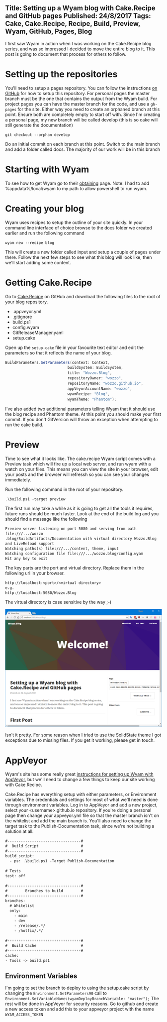 ﻿Title: Setting up a Wyam blog with Cake.Recipe and GitHub pages
Published: 24/8/2017
Tags: Cake, Cake.Recipe, Recipe, Build, Preview, Wyam, GitHub, Pages, Blog
---
I first saw Wyam in action when I was working on the Cake.Recipe blog series, and was so impressed I decided to move the entire blog to it.
This post is going to document that process for others to follow.

# Setting up the repositories

You'll need to setup a pages repository. You can follow the instructions [on GitHub](https://pages.github.com/) for how to setup this repository. For personal pages the master branch must be the one that contains the output from the Wyam build. For project pages you can have the master branch for the code, and use a `gh-pages` for the site. Either way you need to create an orphaned branch at this point. Ensure both are completely empty to start off with. Since I'm creating a personal page, my new branch will be called develop (this is so cake will still generate the documentation)
```
git checkout --orphan develop
```
Do an initial commit on each branch at this point. Switch to the main branch and add a folder called docs. The majority of our work will be in this branch

# Starting with Wyam

To see how to get Wyam go to their [obtaining](https://wyam.io/docs/usage/obtaining) page.
Note: I had to add %appdata%/local/wyam to my path to allow powershell to run wyam.

# Creating your blog

Wyam uses recipes to setup the outline of your site quickly. In your command line interface of choice browse to the docs folder we created earlier and run the following command
```
wyam new --recipe blog
```
This will create a new folder called input and setup a couple of pages under there. Follow the next few steps to see what this blog will look like, then we'll start adding some content.

# Getting Cake.Recipe

Go to [Cake.Recipe](https://github.com/cake-contrib/Cake.Recipe) on GitHub and download the following files to the root of your blog repository.

* .appveyor.yml
* .gitignore
* build.ps1
* config.wyam
* GitReleaseManager.yaml
* setup.cake

Open up the `setup.cake` file in your favourite text editor and edit the parameters so that it reflects the name of your blog.

```csharp
BuildParameters.SetParameters(context: Context,
                            buildSystem: BuildSystem,
                            title: "Wozzo.Blog",
                            repositoryOwner: "wozzo",
                            repositoryName: "wozzo.github.io",
                            appVeyorAccountName: "wozzo",
                            wyamRecipe: "Blog",
                            wyamTheme: "Phantom");
```
I've also added two additional parameters telling Wyam that it should use the blog recipe and Phantom theme.
At this point you should make your first commit. If you don't GitVersion will throw an exception when attempting to run the cake build.

# Preview

Time to see what it looks like. The cake.recipe Wyam script comes with a Preview task which will fire up a local web server, and run wyam with a watch on your files. This means you can view the site in your browser, edit your posts and the browser will refressh so you can see your changes immediately.

Run the following command in the root of your repository.

```
.\build.ps1 -target preview
```

The first run may take a while as it is going to get all the tools it requires, future runs should be much faster.
Look at the end of the build log and you should find a message like the following

```
Preview server listening on port 5080 and serving from path file:///.../wozzo
.blog/BuildArtifacts/Documentation with virtual directory Wozzo.Blog and LiveReload support
Watching paths(s) file:///.../content, theme, input
Watching configuration file file:///.../wozzo.blog/config.wyam
Hit any key to exit
```

The key parts are the port and virtual directory. Replace them in the following url in your browser.

```
http://localhost:<port>/<virtual directory>
e.g.
http://localhost:5080/Wozzo.Blog
```
The virtual directory is case sensitive by the way ;-)

![Wyam blog in the browser](./assets/images/wyam-in-browser.png)

Isn't it pretty. For some reason when I tried to use the SolidState theme I got exceptions due to missing files. If you get it working, please get in touch.

# AppVeyor

Wyam's site has some really great [instructions for setting up Wyam with AppVeyor](https://wyam.io/docs/deployment/appveyor), but we'll need to change a few things to keep our site working with Cake.Recipe.

Cake.Recipe has everything setup with either parameters, or Environment variables. The credentials and settings for most of what we'll need is done through environment variables.
Log in to AppVeyor and add a new project, select your \<username\>.github.io repository.
If you're doing a personal page then change your appveyor.yml file so that the master branch isn't on the whitelist and add the main branch is. You'll also need to change the target task to the Publish-Documentation task, since we're not building a solution at all.

```
#---------------------------------#
#  Build Script                   #
#---------------------------------#
build_script:
  - ps: .\build.ps1 -Target Publish-Documentation

# Tests
test: off

#---------------------------------#
#        Branches to build        #
#---------------------------------#
branches:
  # Whitelist
  only:
    - main
    - dev
    - /release/.*/
    - /hotfix/.*/

#---------------------------------#
#  Build Cache                    #
#---------------------------------#
cache:
- Tools -> build.ps1
```

## Environment Variables

I'm going to set the branch to deploy to using the setup.cake script by changing the `Environment.SetParameters90` call to `Environment.SetVariableNames(wyamDeployBranchVariable: "master");`
The rest will be done in AppVeyor for security reasons.
Go to github and create a new access token and add this to your appveyor project with the name `WYAM_ACCESS_TOKEN`
